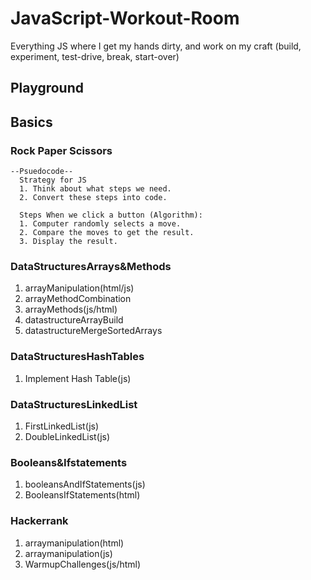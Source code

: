 # JavaScript-Workout-Room
Everything JS where I get my hands dirty, and work on my craft (build, experiment, test-drive, break, start-over)

## Playground
## Basics
### Rock Paper Scissors
    --Psuedocode--
      Strategy for JS 
      1. Think about what steps we need. 
      2. Convert these steps into code.

      Steps When we click a button (Algorithm):
      1. Computer randomly selects a move.
      2. Compare the moves to get the result.
      3. Display the result. 

### DataStructuresArrays&Methods
  <ol>
    <li>arrayManipulation(html/js)</li>
    <li>arrayMethodCombination</li>
    <li>arrayMethods(js/html)</li>
    <li>datastructureArrayBuild</li>
    <li>datastructureMergeSortedArrays</li>
  </ol>

### DataStructuresHashTables
  <ol>
    <li>Implement Hash Table(js)</li>
  </ol>

### DataStructuresLinkedList
  <ol>
    <li>FirstLinkedList(js)</li>
    <li>DoubleLinkedList(js)</li>
  </ol>

### Booleans&Ifstatements
  <ol>
    <li>booleansAndIfStatements(js)</li>
    <li>BooleansIfStatements(html)</li>
  </ol>

### Hackerrank
  <ol>
    <li>arraymanipulation(html)</li>
    <li>arraymanipulation(js)</li>
    <li>WarmupChallenges(js/html)</li>
  </ol>

